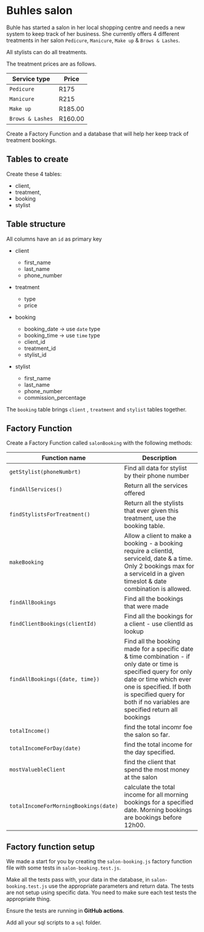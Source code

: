 # Buhles salon

Buhle has started a salon in her local shopping centre and needs a new system to keep track of her business. She currently offers 4 different treatments in her salon `Pedicure`, `Manicure`, `Make up` & `Brows & Lashes`.

All stylists can do all treatments.

The treatment prices are as follows.

Service type   | Price  
-------------  | ------
`Pedicure`      |  R175 
`Manicure` 	    |  R215
`Make up ` 	     |  R185.00 
`Brows & Lashes` | 	 R160.00



Create a Factory Function and a database that will help her keep track of treatment bookings.

## Tables to create

Create these 4 tables: 

* client, 
* treatment, 
* booking 
* stylist 

## Table structure

All columns have an `id` as primary key

* client 
   - first_name
   - last_name
   - phone_number

* treatment 
    - type
    - price

* booking  
    - booking_date  -> use `date` type
    - booking_time  -> use `time` type
    - client_id 
    - treatment_id    
    - stylist_id

* stylist 
    - first_name
    - last_name
    - phone_number
    - commission_percentage
        

The `booking` table brings `client` , `treatment` and `stylist` tables together.

## Factory Function

Create a Factory Function called `salonBooking` with the following methods:

Function name            | Description   
------------------------ | ---------------
`getStylist(phoneNumbrt)` 		 | Find all data for stylist by their phone number              
`findAllServices()` 		     |  Return all the services offered
`findStylistsForTreatment()` | Return all the stylists that ever given this treatment, use the booking table. 
`makeBooking` |  Allow a client to make a booking - a booking require a clientId, serviceId, date & a time. Only 2 bookings max for a serviceId in a given timeslot & date combination is allowed.
`findAllBookings` |  Find all the bookings that were made
`findClientBookings(clientId)`  |  Find all the bookings for a client - use clientId as lookup
`findAllBookings({date, time})` |   Find all the booking made for a specific date & time combination - if only date or time is specified query for only date or time which ever one is specified. If both is specified query for both if no variables are specified return all bookings
`totalIncome()` | find the total incomr foe the salon so far.
`totalIncomeForDay(date)` | find the total income for the day specified.
`mostValuebleClient` | find the client that spend the most money at the salon
`totalIncomeForMorningBookings(date)`| calculate the total income for all morning bookings for a specified date. Morning bookings are bookings before 12h00.

## Factory function setup

We made a start for you by creating the `salon-booking.js` factory function file with some tests in `salon-booking.test.js`.

Make all the tests pass with, your data in the database, in `salon-booking.test.js` use the appropriate parameters and return data. The tests are not setup using specific data. You need to make sure each test tests the appropriate thing.

Ensure the tests are running in **GitHub actions**.

Add all your sql scripts to a `sql` folder.


